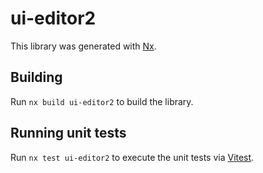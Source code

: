 # ui-editor2

This library was generated with [Nx](https://nx.dev).

## Building

Run `nx build ui-editor2` to build the library.

## Running unit tests

Run `nx test ui-editor2` to execute the unit tests via [Vitest](https://vitest.dev/).
